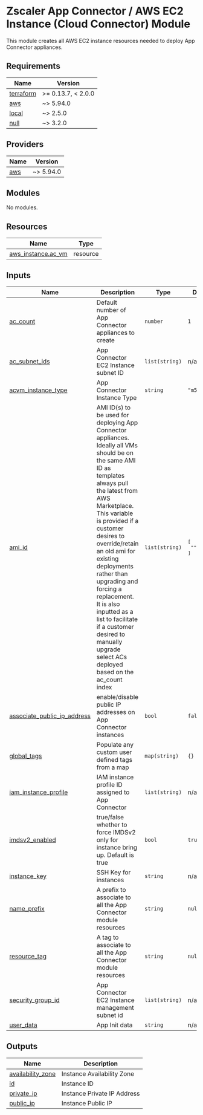 # Zscaler App Connector / AWS EC2 Instance (Cloud Connector) Module

This module creates all AWS EC2 instance resources needed to deploy App Connector appliances.

<!-- BEGINNING OF PRE-COMMIT-TERRAFORM DOCS HOOK -->
## Requirements

| Name | Version |
|------|---------|
| <a name="requirement_terraform"></a> [terraform](#requirement\_terraform) | >= 0.13.7, < 2.0.0 |
| <a name="requirement_aws"></a> [aws](#requirement\_aws) | ~> 5.94.0 |
| <a name="requirement_local"></a> [local](#requirement\_local) | ~> 2.5.0 |
| <a name="requirement_null"></a> [null](#requirement\_null) | ~> 3.2.0 |

## Providers

| Name | Version |
|------|---------|
| <a name="provider_aws"></a> [aws](#provider\_aws) | ~> 5.94.0 |

## Modules

No modules.

## Resources

| Name | Type |
|------|------|
| [aws_instance.ac_vm](https://registry.terraform.io/providers/hashicorp/aws/latest/docs/resources/instance) | resource |

## Inputs

| Name | Description | Type | Default | Required |
|------|-------------|------|---------|:--------:|
| <a name="input_ac_count"></a> [ac\_count](#input\_ac\_count) | Default number of App Connector appliances to create | `number` | `1` | no |
| <a name="input_ac_subnet_ids"></a> [ac\_subnet\_ids](#input\_ac\_subnet\_ids) | App Connector EC2 Instance subnet ID | `list(string)` | n/a | yes |
| <a name="input_acvm_instance_type"></a> [acvm\_instance\_type](#input\_acvm\_instance\_type) | App Connector Instance Type | `string` | `"m5.large"` | no |
| <a name="input_ami_id"></a> [ami\_id](#input\_ami\_id) | AMI ID(s) to be used for deploying App Connector appliances. Ideally all VMs should be on the same AMI ID as templates always pull the latest from AWS Marketplace. This variable is provided if a customer desires to override/retain an old ami for existing deployments rather than upgrading and forcing a replacement. It is also inputted as a list to facilitate if a customer desired to manually upgrade select ACs deployed based on the ac\_count index | `list(string)` | <pre>[<br/>  ""<br/>]</pre> | no |
| <a name="input_associate_public_ip_address"></a> [associate\_public\_ip\_address](#input\_associate\_public\_ip\_address) | enable/disable public IP addresses on App Connector instances | `bool` | `false` | no |
| <a name="input_global_tags"></a> [global\_tags](#input\_global\_tags) | Populate any custom user defined tags from a map | `map(string)` | `{}` | no |
| <a name="input_iam_instance_profile"></a> [iam\_instance\_profile](#input\_iam\_instance\_profile) | IAM instance profile ID assigned to App Connector | `list(string)` | n/a | yes |
| <a name="input_imdsv2_enabled"></a> [imdsv2\_enabled](#input\_imdsv2\_enabled) | true/false whether to force IMDSv2 only for instance bring up. Default is true | `bool` | `true` | no |
| <a name="input_instance_key"></a> [instance\_key](#input\_instance\_key) | SSH Key for instances | `string` | n/a | yes |
| <a name="input_name_prefix"></a> [name\_prefix](#input\_name\_prefix) | A prefix to associate to all the App Connector module resources | `string` | `null` | no |
| <a name="input_resource_tag"></a> [resource\_tag](#input\_resource\_tag) | A tag to associate to all the App Connector module resources | `string` | `null` | no |
| <a name="input_security_group_id"></a> [security\_group\_id](#input\_security\_group\_id) | App Connector EC2 Instance management subnet id | `list(string)` | n/a | yes |
| <a name="input_user_data"></a> [user\_data](#input\_user\_data) | App Init data | `string` | n/a | yes |

## Outputs

| Name | Description |
|------|-------------|
| <a name="output_availability_zone"></a> [availability\_zone](#output\_availability\_zone) | Instance Availability Zone |
| <a name="output_id"></a> [id](#output\_id) | Instance ID |
| <a name="output_private_ip"></a> [private\_ip](#output\_private\_ip) | Instance Private IP Address |
| <a name="output_public_ip"></a> [public\_ip](#output\_public\_ip) | Instance Public IP |
<!-- END OF PRE-COMMIT-TERRAFORM DOCS HOOK -->
